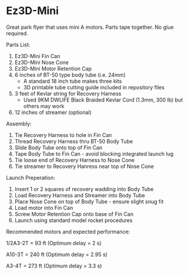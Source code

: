# Ez3D-Mini
Great park flyer that uses mini A motors. Parts tape together. No glue required. 

Parts List:
1. Ez3D-Mini Fin Can
2. Ez3D-Mini Nose Cone
3. Ez3D-Mini Motor Retention Cap
4. 6 inches of BT-50 type body tube (i.e. 24mm)
   - A standard 18 inch tube makes three kits
   - 3D printable tube cutting guide included in repository files
6. 3 feet of Kevlar string for Recovery Harness
   - Used 9KM DWLIFE Black Braided Kevlar Cord (1.3mm, 300 lb) but others may work
8. 12 inches of streamer (optional)

Assembly: 
1. Tie Recovery Harness to hole in Fin Can
2. Thread Recovery Harness thru BT-50 Body Tube
3. Slide Body Tube onto top of Fin Can
4. Tape Body Tube to Fin Can - avoid blocking integrated launch lug
5. Tie loose end of Recovery Harness to Nose Cone
6. Tie streamer to Recovery Hanress near top of Nose Cone

Launch Preperation:
1. Insert 1 or 2 squares of recovery wadding into Body Tube
2. Load Recovery Harness and Streamer into Body Tube
3. Place Nose Cone on top of Body Tube - ensure slight snug fit
4. Load motor into Fin Can
5. Screw Motor Retention Cap onto base of Fin Can
6. Launch using standard model rocket procedures

Recommended motors and expected performance: 



1/2A3-2T   = 93 ft  (Optimum delay = 2 s)

A10-3T      = 240 ft (Optimum delay = 2.95 s)

A3-4T       = 273 ft (Optimum delay = 3.3 s)

